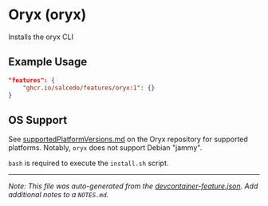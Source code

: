 
# Oryx (oryx)

Installs the oryx CLI

## Example Usage

```json
"features": {
    "ghcr.io/salcedo/features/oryx:1": {}
}
```





## OS Support

See [supportedPlatformVersions.md](https://github.com/microsoft/Oryx/blob/main/doc/supportedPlatformVersions.md) on the Oryx repository for supported platforms.  Notably, `oryx` does not support Debian "jammy".

`bash` is required to execute the `install.sh` script.


---

_Note: This file was auto-generated from the [devcontainer-feature.json](https://github.com/salcedo/features/blob/main/src/oryx/devcontainer-feature.json).  Add additional notes to a `NOTES.md`._
